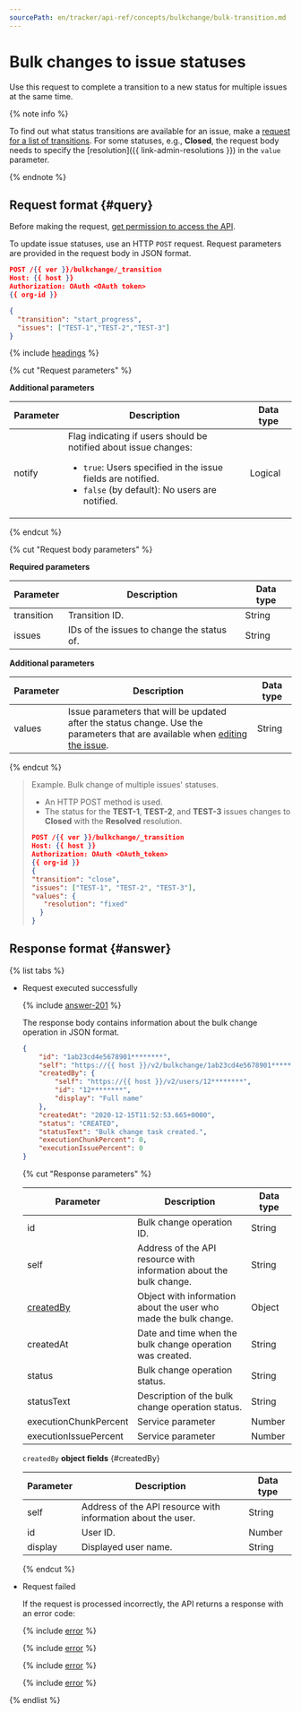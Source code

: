 ```yaml
---
sourcePath: en/tracker/api-ref/concepts/bulkchange/bulk-transition.md
---
```

# Bulk changes to issue statuses

Use this request to complete a transition to a new status for multiple issues at the same time.

{% note info %}

To find out what status transitions are available for an issue, make a [request for a list of transitions](../issues/get-transitions.md). For some statuses, e.g., **Closed**, the request body needs to specify the [resolution]({{ link-admin-resolutions }}) in the `value` parameter.

{% endnote %}

## Request format {#query}

Before making the request, [get permission to access the API](../access.md).

To update issue statuses, use an HTTP `POST` request. Request parameters are provided in the request body in JSON format.

```json
POST /{{ ver }}/bulkchange/_transition
Host: {{ host }}
Authorization: OAuth <OAuth token>
{{ org-id }}

{
  "transition": "start_progress",
  "issues": ["TEST-1","TEST-2","TEST-3"]
}
```

{% include [headings](../../../_includes/tracker/api/headings.md) %}

{% cut "Request parameters" %}

**Additional parameters**

| Parameter | Description | Data type |
-------- | -------- | ----------
| notify | Flag indicating if users should be notified about issue changes:<ul><li>`true`: Users specified in the issue fields are notified.</li><li>`false` (by default): No users are notified.</li></ul> | Logical |

{% endcut %}

{% cut "Request body parameters" %}

**Required parameters**

| Parameter | Description | Data type |
-------- | -------- | ----------
| transition | Transition ID. | String |
| issues | IDs of the issues to change the status of. | String |

**Additional parameters**

| Parameter | Description | Data type |
-------- | -------- | ----------
| values | Issue parameters that will be updated after the status change. Use the parameters that are available when [editing the issue](../issues/patch-issue.md#req-get-params). | String |

{% endcut %}

> Example. Bulk change of multiple issues' statuses.
>
> - An HTTP POST method is used.
> - The status for the **TEST-1**, **TEST-2**, and **TEST-3** issues changes to **Closed** with the **Resolved** resolution.
>
> ```json
> POST /{{ ver }}/bulkchange/_transition
> Host: {{ host }}
> Authorization: OAuth <OAuth_token>
> {{ org-id }}
> {
> "transition": "close",
> "issues": ["TEST-1", "TEST-2", "TEST-3"],
> "values": {
>    "resolution": "fixed"
>   }
> }
> ```

## Response format {#answer}

{% list tabs %}

- Request executed successfully

   {% include [answer-201](../../../_includes/tracker/api/answer-201.md) %}

   The response body contains information about the bulk change operation in JSON format.

   ```json
   {
       "id": "1ab23cd4e5678901********",
       "self": "https://{{ host }}/v2/bulkchange/1ab23cd4e5678901********",
       "createdBy": {
           "self": "https://{{ host }}/v2/users/12********",
           "id": "12********",
           "display": "Full name"
       },
       "createdAt": "2020-12-15T11:52:53.665+0000",
       "status": "CREATED",
       "statusText": "Bulk change task created.",
       "executionChunkPercent": 0,
       "executionIssuePercent": 0
   }
   ```

   {% cut "Response parameters" %}

   | Parameter | Description | Data type |
   -------- | -------- | ----------
   | id | Bulk change operation ID. | String |
   | self | Address of the API resource with information about the bulk change. | String |
   | [createdBy](#createdBy) | Object with information about the user who made the bulk change. | Object |
   | createdAt | Date and time when the bulk change operation was created. | String |
   | status | Bulk change operation status. | String |
   | statusText | Description of the bulk change operation status. | String |
   | executionChunkPercent | Service parameter | Number |
   | executionIssuePercent | Service parameter | Number |

   `createdBy` **object fields** {#createdBy}

   | Parameter | Description | Data type |
   -------- | -------- | ----------
   | self | Address of the API resource with information about the user. | String |
   | id | User ID. | Number |
   | display | Displayed user name. | String |

   {% endcut %}

- Request failed

   If the request is processed incorrectly, the API returns a response with an error code:

   {% include [error](../../../_includes/tracker/api/answer-error-400.md) %}

   {% include [error](../../../_includes/tracker/api/answer-error-401.md) %}

   {% include [error](../../../_includes/tracker/api/answer-error-403.md) %}

   {% include [error](../../../_includes/tracker/api/answer-error-422.md) %}

{% endlist %}

